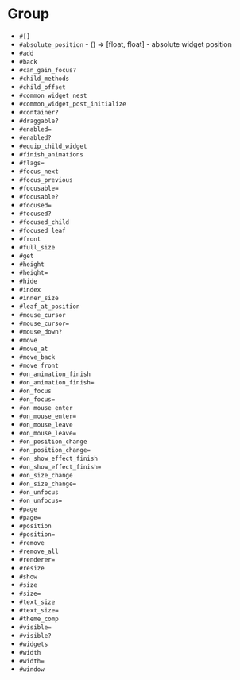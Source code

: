 Group
===
- `#[]`
- `#absolute_position` - () => [float, float] - absolute widget position
- `#add`
- `#back`
- `#can_gain_focus?`
- `#child_methods`
- `#child_offset`
- `#common_widget_nest`
- `#common_widget_post_initialize`
- `#container?`
- `#draggable?`
- `#enabled=`
- `#enabled?`
- `#equip_child_widget`
- `#finish_animations`
- `#flags=`
- `#focus_next`
- `#focus_previous`
- `#focusable=`
- `#focusable?`
- `#focused=`
- `#focused?`
- `#focused_child`
- `#focused_leaf`
- `#front`
- `#full_size`
- `#get`
- `#height`
- `#height=`
- `#hide`
- `#index`
- `#inner_size`
- `#leaf_at_position`
- `#mouse_cursor`
- `#mouse_cursor=`
- `#mouse_down?`
- `#move`
- `#move_at`
- `#move_back`
- `#move_front`
- `#on_animation_finish`
- `#on_animation_finish=`
- `#on_focus`
- `#on_focus=`
- `#on_mouse_enter`
- `#on_mouse_enter=`
- `#on_mouse_leave`
- `#on_mouse_leave=`
- `#on_position_change`
- `#on_position_change=`
- `#on_show_effect_finish`
- `#on_show_effect_finish=`
- `#on_size_change`
- `#on_size_change=`
- `#on_unfocus`
- `#on_unfocus=`
- `#page`
- `#page=`
- `#position`
- `#position=`
- `#remove`
- `#remove_all`
- `#renderer=`
- `#resize`
- `#show`
- `#size`
- `#size=`
- `#text_size`
- `#text_size=`
- `#theme_comp`
- `#visible=`
- `#visible?`
- `#widgets`
- `#width`
- `#width=`
- `#window`
